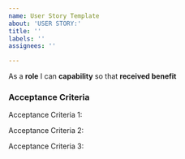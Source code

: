 ```yaml
---
name: User Story Template
about: 'USER STORY:'
title: ''
labels: ''
assignees: ''

---
```


As a **role** I can **capability** so that **received benefit**

### Acceptance Criteria

Acceptance Criteria 1:

Acceptance Criteria 2:

Acceptance Criteria 3:
